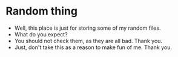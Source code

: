 # Random thing

- Well, this place is just for storing some of my random files.
- What do you expect?
- You should not check them, as they are all bad. Thank you.
- Just, don't take this as a reason to make fun of me. Thank you.


